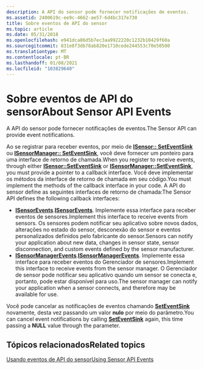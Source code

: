 ```yaml
---
description: A API do sensor pode fornecer notificações de eventos.
ms.assetid: 2400619c-ee9c-4662-ae57-6d4bc317e730
title: Sobre eventos de API do sensor
ms.topic: article
ms.date: 05/31/2018
ms.openlocfilehash: e941dca86d5b7ec3aa9922220c1232b10429f60a
ms.sourcegitcommit: 831e8f3db78ab820e1710cede244553c70e50500
ms.translationtype: MT
ms.contentlocale: pt-BR
ms.lasthandoff: 01/08/2021
ms.locfileid: "103829640"
---
```

# <a name="about-sensor-api-events"></a><span data-ttu-id="ba6db-103">Sobre eventos de API do sensor</span><span class="sxs-lookup"><span data-stu-id="ba6db-103">About Sensor API Events</span></span>

<span data-ttu-id="ba6db-104">A API do sensor pode fornecer notificações de eventos.</span><span class="sxs-lookup"><span data-stu-id="ba6db-104">The Sensor API can provide event notifications.</span></span>

<span data-ttu-id="ba6db-105">Ao se registrar para receber eventos, por meio de [**ISensor:: SetEventSink**](/windows/win32/api/sensorsapi/nf-sensorsapi-isensor-seteventsink) ou [**ISensorManager:: SetEventSink**](/windows/win32/api/sensorsapi/nf-sensorsapi-isensormanager-seteventsink), você deve fornecer um ponteiro para uma interface de retorno de chamada.</span><span class="sxs-lookup"><span data-stu-id="ba6db-105">When you register to receive events, through either [**ISensor::SetEventSink**](/windows/win32/api/sensorsapi/nf-sensorsapi-isensor-seteventsink) or [**ISensorManager::SetEventSink**](/windows/win32/api/sensorsapi/nf-sensorsapi-isensormanager-seteventsink), you must provide a pointer to a callback interface.</span></span> <span data-ttu-id="ba6db-106">Você deve implementar os métodos da interface de retorno de chamada em seu código.</span><span class="sxs-lookup"><span data-stu-id="ba6db-106">You must implement the methods of the callback interface in your code.</span></span> <span data-ttu-id="ba6db-107">A API do sensor define as seguintes interfaces de retorno de chamada:</span><span class="sxs-lookup"><span data-stu-id="ba6db-107">The Sensor API defines the following callback interfaces:</span></span>

-   <span data-ttu-id="ba6db-108">[**ISensorEvents**](/windows/desktop/api/sensorsapi/nn-sensorsapi-isensorevents).</span><span class="sxs-lookup"><span data-stu-id="ba6db-108">[**ISensorEvents**](/windows/desktop/api/sensorsapi/nn-sensorsapi-isensorevents).</span></span> <span data-ttu-id="ba6db-109">Implemente essa interface para receber eventos de sensores.</span><span class="sxs-lookup"><span data-stu-id="ba6db-109">Implement this interface to receive events from sensors.</span></span> <span data-ttu-id="ba6db-110">Os sensores podem notificar seu aplicativo sobre novos dados, alterações no estado do sensor, desconexão do sensor e eventos personalizados definidos pelo fabricante do sensor.</span><span class="sxs-lookup"><span data-stu-id="ba6db-110">Sensors can notify your application about new data, changes in sensor state, sensor disconnection, and custom events defined by the sensor manufacturer.</span></span>
-   <span data-ttu-id="ba6db-111">[**ISensorManagerEvents**](/windows/desktop/api/sensorsapi/nn-sensorsapi-isensormanagerevents).</span><span class="sxs-lookup"><span data-stu-id="ba6db-111">[**ISensorManagerEvents**](/windows/desktop/api/sensorsapi/nn-sensorsapi-isensormanagerevents).</span></span> <span data-ttu-id="ba6db-112">Implemente essa interface para receber eventos do Gerenciador de sensores.</span><span class="sxs-lookup"><span data-stu-id="ba6db-112">Implement this interface to receive events from the sensor manager.</span></span> <span data-ttu-id="ba6db-113">O Gerenciador de sensor pode notificar seu aplicativo quando um sensor se conecta e, portanto, pode estar disponível para uso.</span><span class="sxs-lookup"><span data-stu-id="ba6db-113">The sensor manager can notify your application when a sensor connects, and therefore may be available for use.</span></span>

<span data-ttu-id="ba6db-114">Você pode cancelar as notificações de eventos chamando [**SetEventSink**](/windows/win32/api/sensorsapi/nf-sensorsapi-isensor-seteventsink) novamente, desta vez passando um valor **nulo** por meio do parâmetro.</span><span class="sxs-lookup"><span data-stu-id="ba6db-114">You can cancel event notifications by calling [**SetEventSink**](/windows/win32/api/sensorsapi/nf-sensorsapi-isensor-seteventsink) again, this time passing a **NULL** value through the parameter.</span></span>

## <a name="related-topics"></a><span data-ttu-id="ba6db-115">Tópicos relacionados</span><span class="sxs-lookup"><span data-stu-id="ba6db-115">Related topics</span></span>

<dl> <dt>

[<span data-ttu-id="ba6db-116">Usando eventos de API do sensor</span><span class="sxs-lookup"><span data-stu-id="ba6db-116">Using Sensor API Events</span></span>](using-sensor-api-events.md)
</dt> </dl>

 

 

